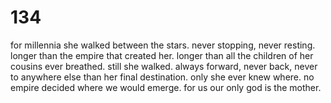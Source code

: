 # 134

for millennia she walked between the stars.
never stopping, never resting.
longer than the empire that created her. longer than all the children of her cousins ever breathed.
still she walked. always forward, never back, never to anywhere else than her final destination.
only she ever knew where.
no empire decided where we would emerge. for us our only god is the mother.